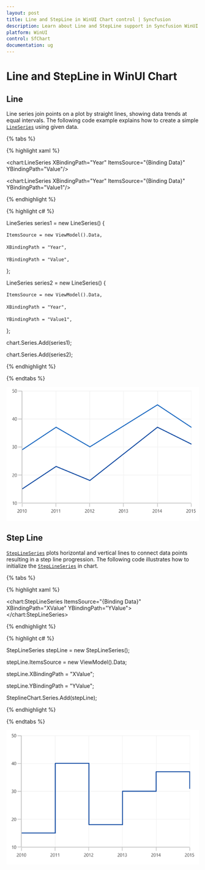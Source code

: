 ```yaml
---
layout: post
title: Line and StepLine in WinUI Chart control | Syncfusion
description: Learn about Line and StepLine support in Syncfusion WinUI Chart control and more details.
platform: WinUI
control: SfChart
documentation: ug
---
```


# Line and StepLine in WinUI Chart

## Line

Line series join points on a plot by straight lines, showing data trends at equal intervals. The following code example explains how to create a simple [`LineSeries`](https://help.syncfusion.com/cr/WinUI/Syncfusion.UI.Xaml.Charts.LineSeries.html#) using given data.

{% tabs %}

{% highlight xaml %}

<chart:LineSeries XBindingPath="Year" ItemsSource="{Binding Data}" YBindingPath="Value"/>

<chart:LineSeries XBindingPath="Year" ItemsSource="{Binding Data}" YBindingPath="Value1"/>

{% endhighlight %}

{% highlight c# %}

LineSeries series1 = new LineSeries()
{

    ItemsSource = new ViewModel().Data,

    XBindingPath = "Year",

    YBindingPath = "Value",

};

LineSeries series2 = new LineSeries()
{

    ItemsSource = new ViewModel().Data,

    XBindingPath = "Year",

    YBindingPath = "Value1",

};

chart.Series.Add(series1);

chart.Series.Add(series2);

{% endhighlight %}

{% endtabs %}

![Line chart type in WinUI](Series_images/line_chart.png)

## Step Line

[`StepLineSeries`](https://help.syncfusion.com/cr/WinUI/Syncfusion.UI.Xaml.Charts.StepLineSeries.html) plots horizontal and vertical lines to connect data points resulting in a step line progression. The following code illustrates how to initialize the [`StepLineSeries`](https://help.syncfusion.com/cr/WinUI/Syncfusion.UI.Xaml.Charts.StepLineSeries.html) in chart.

{% tabs %}

{% highlight xaml %}

<chart:StepLineSeries ItemsSource="{Binding Data}" XBindingPath="XValue" YBindingPath="YValue">       
</chart:StepLineSeries>

{% endhighlight %}

{% highlight c# %}

StepLineSeries stepLine = new StepLineSeries();

stepLine.ItemsSource = new ViewModel().Data;

stepLine.XBindingPath = "XValue";

stepLine.YBindingPath = "YValue";

SteplineChart.Series.Add(stepLine);

{% endhighlight %}

{% endtabs %}

![StepLine Chart type in WinUI](Series_images/stepline_chart.png)
